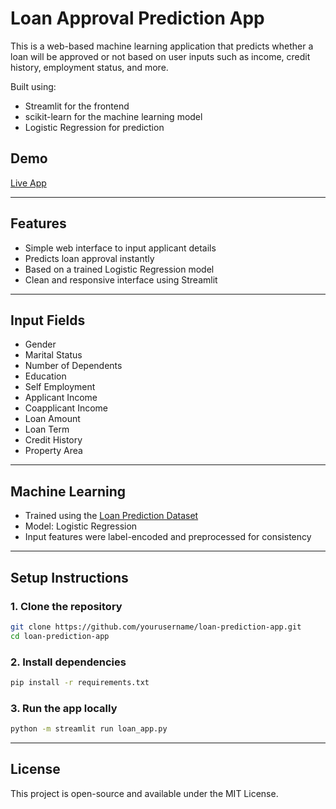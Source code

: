 # Loan Approval Prediction App

This is a web-based machine learning application that predicts whether a loan will be approved or not based on user inputs such as income, credit history, employment status, and more.

Built using:
- Streamlit for the frontend
- scikit-learn for the machine learning model
- Logistic Regression for prediction

##  Demo

[Live App]([https://your-app-url.streamlit.app/](https://loanprediction-meiobjfwcpnircz8wd2dhc.streamlit.app/))  

---

##  Features

- Simple web interface to input applicant details
- Predicts loan approval instantly
- Based on a trained Logistic Regression model
- Clean and responsive interface using Streamlit

---

##  Input Fields

- Gender  
- Marital Status  
- Number of Dependents  
- Education  
- Self Employment  
- Applicant Income  
- Coapplicant Income  
- Loan Amount  
- Loan Term  
- Credit History  
- Property Area  

---

##  Machine Learning

- Trained using the [Loan Prediction Dataset](https://www.kaggle.com/competitions/loan-prediction-problem)
- Model: Logistic Regression
- Input features were label-encoded and preprocessed for consistency

---

##  Setup Instructions

### 1. Clone the repository
```bash
git clone https://github.com/yourusername/loan-prediction-app.git
cd loan-prediction-app
```
### 2. Install dependencies
```bash
pip install -r requirements.txt
```
### 3. Run the app locally
```bash
python -m streamlit run loan_app.py
```

---

## License
This project is open-source and available under the MIT License.

